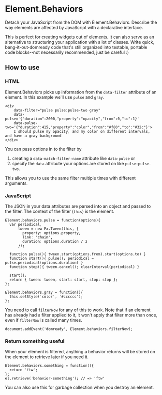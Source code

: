 Element.Behaviors
================

Detach your JavaScript from the DOM with Element.Behaviors. Describe the way elements are affected by JavaScript with a declarative interface.

This is perfect for creating widgets out of elements.  It can also serve as an alternative to structuring your application with a lot of classes.  Write quick, bang-it-out-domready code that's still organized into testable, portable code blocks--not necessarily recommended, just be careful :)

How to use
----------

### HTML

Element.Behaviors picks up information from the `data-filter` attribute of an element.  In this example we'll use `pulse` and `gray`.  

    <div
    	data-filter="pulse pulse:pulse-two gray"
    	data-pulse='{"duration":2000,"property":"opacity","from":0,"to":1}'
    	data-pulse-two='{"duration":415,"property":"color","from":"#f00","to":"#32c"}'>
    	I should pulse my opacity, and my color on different intervals, and have a gray background
    </div>

You can pass options in to the filter by

1. creating a `data-match-filter-name` attribute like `data-pulse` or
2. specify the `data` attribute your options are stored on like `pulse:pulse-two`.

This allows you to use the same filter multiple times with different arguments.

### JavaScript

The JSON in your data attributes are parsed into an object and passed to the filter.  The context of the filter (`this`) is the element.

    Element.behaviors.pulse = function(options){
      var periodical, 
          tween = new Fx.Tween(this, {
            property: options.property,
            link: 'chain',
            duration: options.duration / 2
          });

      function pulse(){ tween.start(options.from).start(options.to) }
      function start(){ pulse(); periodical = pulse.periodical(options.duration) }
      function stop(){ tween.cancel(); clearInterval(periodical) }

      start();
      return { tween: tween, start: start, stop: stop };
    };
    
    Element.behaviors.gray = function(){
      this.setStyle('color', '#cccccc');
    };

You need to call `filterNow` for any of this to work.  Note that if an element has already had a filter applied to it, it won't apply that filter more than once, even if `filterNow` is called many times.

    document.addEvent('domready', Element.behaviors.filterNow);

### Return something useful

When your element is filtered, anything a behavior returns will be stored on the element to retrieve later if you need it.

    Element.behaviors.something = function(){
      return 'ftw';
    };
    el.retrieve('behavior-something'); // => 'ftw'

You can also use this for garbage collection when you destroy an element.
